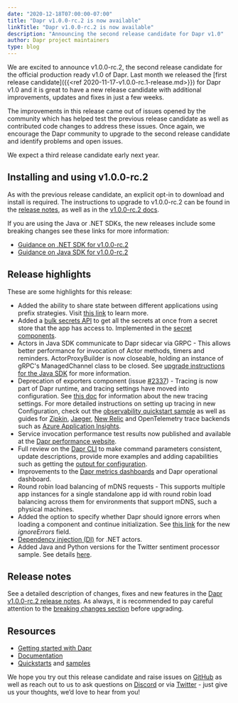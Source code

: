 ```yaml
---
date: "2020-12-18T07:00:00-07:00"
title: "Dapr v1.0.0-rc.2 is now available"
linkTitle: "Dapr v1.0.0-rc.2 is now available"
description: "Announcing the second release candidate for Dapr v1.0"
author: Dapr project maintainers
type: blog
---
```


We are excited to announce v1.0.0-rc.2, the second release candidate for the official production ready v1.0 of Dapr. Last month we released the [first release candidate]({{<ref 2020-11-17-v1.0.0-rc.1-release.md>}}) for Dapr v1.0 and it is great to have a new release candidate with additional improvements, updates and fixes in just a few weeks.

The improvements in this release came out of issues opened by the community which has helped test the previous release candidate as well as contributed code changes to address these issues. Once again, we encourage the Dapr community to upgrade to the second release candidate and identify problems and open issues.  

We expect a third release candidate early next year.

## Installing and using v1.0.0-rc.2

As with the previous release candidate, an explicit opt-in to download and install is required. The instructions to upgrade to v1.0.0-rc.2 can be found in the [release notes](https://github.com/dapr/dapr/blob/release-1.0/docs/release_notes/v1.0.0-rc.2.md#upgrading-to-dapr-100-rc2), as well as in the [v1.0.0-rc.2 docs](https://v1-rc2.docs.dapr.io/getting-started).

If you are using the Java or .NET SDKs, the new releases include some breaking changes see these links for more information:
- [Guidance on .NET SDK for v1.0.0-rc.2](https://github.com/dapr/dotnet-sdk/issues/505)
- [Guidance on Java SDK for v1.0.0-rc.2](https://github.com/dapr/java-sdk/issues/415)

## Release highlights

These are some highlights for this release:

- Added the ability to share state between different applications using prefix strategies. Visit [this link](https://v1-rc2.docs.dapr.io/developing-applications/building-blocks/state-management/howto-share-state/) to learn more.
- Added a [bulk secrets API](https://v1-rc2.docs.dapr.io/reference/api/secrets_api/#get-bulk-secret) to get all the secrets at once from a secret store that the app has access to. Implemented in the [secret components](https://github.com/dapr/components-contrib/tree/master/secretstores).
- Actors in Java SDK communicate to Dapr sidecar via GRPC - This allows better performance for invocation of Actor methods, timers and reminders. ActorProxyBuilder is now closeable, holding an instance of gRPC's ManagedChannel class to be closed. See [upgrade instructions for the Java SDK](https://github.com/dapr/java-sdk/issues/415) for more information.
- Deprecation of exporters component (issue [#2337](https://github.com/dapr/dapr/issues/2337)) - Tracing is now part of Dapr runtime, and tracing settings have moved into configuration. See [this doc](https://v1-rc2.docs.dapr.io/operations/configuration/configuration-overview/#tracing) for information about the new tracing settings. For more detailed instructions on setting up tracing in new Configuration, check out the [observability quickstart sample](https://github.com/dapr/quickstarts/tree/v1.0.0-rc.2/observability) as well as guides for [Zipkin](https://v1-rc2.docs.dapr.io/operations/monitoring/zipkin/), [Jaeger](https://v1-rc2.docs.dapr.io/operations/monitoring/jaeger/),  [New Relic](https://v1-rc2.docs.dapr.io/operations/monitoring/newrelic/) and OpenTelemetry trace backends such as [Azure Application Insights](https://v1-rc2.docs.dapr.io/operations/monitoring/open-telemetry-collector/).
- Service invocation performance test results now published and available at the [Dapr performance website](http://daprperf.azurewebsites.net/).
- Full review on the [Dapr CLI](https://v1-rc2.docs.dapr.io/reference/cli/) to make command parameters consistent, update descriptions, provide more examples and adding capabilities such as getting the [output for configuration](https://v1-rc2.docs.dapr.io/reference/cli/dapr-configurations/).
- Improvements to the [Dapr metrics dashboards](https://v1-rc2.docs.dapr.io/operations/monitoring/grafana/) and Dapr operational dashboard.
- Round robin load balancing of mDNS requests - This supports multiple app instances for a single standalone app id with round robin load balancing across them for environments that support mDNS, such a physical machines. 
- Added the option to specify whether Dapr should ignore errors when loading a component and continue initialization. See [this link](https://v1-rc2.docs.dapr.io/operations/components/component-schema/) for the new _ignoreErrors_ field.
- [Dependency injection (DI)](https://github.com/dapr/dotnet-sdk/issues/505) for .NET actors.
- Added Java and Python versions for the Twitter sentiment processor sample. See details [here](https://github.com/dapr/samples/tree/master/twitter-sentiment-processor/demos).

## Release notes

See a detailed description of changes, fixes and new features in the [Dapr v1.0.0-rc.2 release notes](https://github.com/dapr/dapr/blob/release-1.0/docs/release_notes/v1.0.0-rc.2.md). As always, it is recommended to pay careful attention to the [breaking changes section](https://github.com/dapr/dapr/blob/release-1.0/docs/release_notes/v1.0.0-rc.2.md#breaking-changes) before upgrading.

## Resources

- [Getting started with Dapr](https://v1-rc2.docs.dapr.io/getting-started/)
- [Documentation](https://v1-rc2.docs.dapr.io/)
- [Quickstarts](https://github.com/dapr/quickstarts/tree/v1.0.0-rc.2) and [samples](https://github.com/dapr/samples)

We hope you try out this release candidate and raise issues on [GitHub](https://github.com/dapr) as well as reach out to us to ask questions on [Discord](https://aka.ms/dapr-discord) or via [Twitter](https://twitter.com/daprdev) - just give us your thoughts, we’d love to hear from you!
